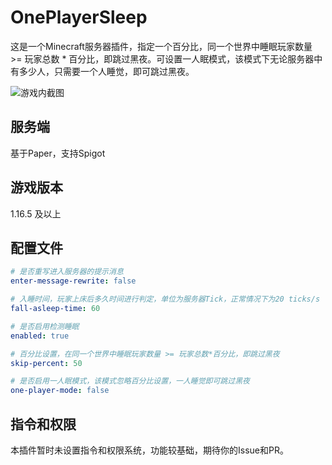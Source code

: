 # OnePlayerSleep
这是一个Minecraft服务器插件，指定一个百分比，同一个世界中睡眠玩家数量 >= 玩家总数 * 百分比，即跳过黑夜。可设置一人眠模式，该模式下无论服务器中有多少人，只需要一个人睡觉，即可跳过黑夜。

![游戏内截图](https://picture.haaland.top:81/images/2023/12/31/IMG_20231231_122728.png)

## 服务端
基于Paper，支持Spigot

## 游戏版本
1.16.5 及以上

## 配置文件
```yaml
# 是否重写进入服务器的提示消息
enter-message-rewrite: false

# 入睡时间，玩家上床后多久时间进行判定，单位为服务器Tick，正常情况下为20 ticks/s
fall-asleep-time: 60

# 是否启用检测睡眠
enabled: true

# 百分比设置，在同一个世界中睡眠玩家数量 >= 玩家总数*百分比，即跳过黑夜
skip-percent: 50

# 是否启用一人眠模式，该模式忽略百分比设置，一人睡觉即可跳过黑夜
one-player-mode: false
```

## 指令和权限
本插件暂时未设置指令和权限系统，功能较基础，期待你的Issue和PR。
